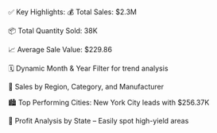 ✅ Key Highlights:
💰 Total Sales: $2.3M

📦 Total Quantity Sold: 38K

📈 Average Sale Value: $229.86

🗓️ Dynamic Month & Year Filter for trend analysis

🧭 Sales by Region, Category, and Manufacturer

🏙️ Top Performing Cities: New York City leads with $256.37K

📌 Profit Analysis by State – Easily spot high-yield areas
